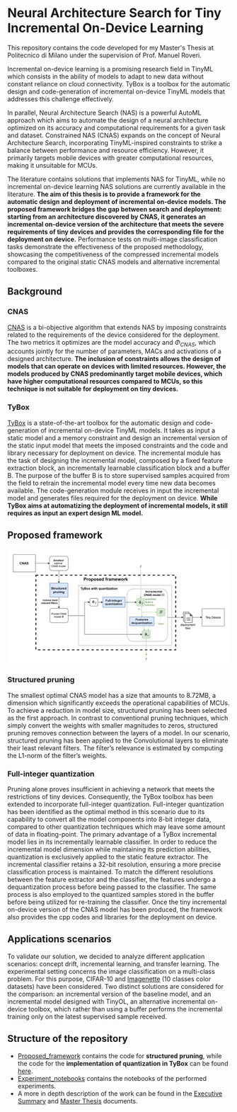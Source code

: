 # Neural Architecture Search for Tiny Incremental On-Device Learning

This repository contains the code developed for my Master's Thesis at Politecnico di Milano under the supervision of Prof. Manuel Roveri.

Incremental on-device learning is a promising research field in TinyML which consists in the ability of models to adapt to new data without constant reliance on cloud connectivity. TyBox is a toolbox for the automatic design and code-generation of incremental on-device TinyML models that addresses this challenge effectively. 

In parallel, Neural Architecture Search (NAS) is a powerful AutoML approach which aims to automate the design of a neural architecture optimized on its accuracy and computational requirements for a given task and dataset. Constrained NAS (CNAS) expands on the concept of Neural Architecture Search, incorporating TinyML-inspired constraints to strike a balance between performance and resource efficiency. However, it primarily targets mobile devices with greater computational resources, making it unsuitable for MCUs. 

The literature contains solutions that implements NAS for TinyML, while no incremental on-device learning NAS solutions are currently available in the literature. 
**The aim of this thesis is to provide a framework for the automatic design and deployment of incremental on-device models. The proposed framework bridges the gap between search and deployment: starting from an architecture discovered by CNAS, it generates an incremental on-device version of the architecture that meets the severe requirements of tiny devices and provides the corresponding file for the deployment on device.**
Performance tests on multi-image classification tasks demonstrate the effectiveness of the proposed methodology, showcasing the competitiveness of the compressed incremental models compared to the original static CNAS models and alternative incremental toolboxes.


## Background

### CNAS
[CNAS](https://github.com/matteogambella/NAS) is a bi-objective algorithm that extends NAS by imposing constraints related to the requirements of the device considered for the deployment. 
The two metrics it optimizes are the model accuracy and $Φ_{CNAS}$,  which accounts jointly for the number of parameters, MACs and activations of a designed architecture. 
**The inclusion of constraints allows the design of models that can operate on devices with limited resources. However, the models produced by CNAS predominantly target mobile devices, which have higher computational resources compared to MCUs, so this technique is not suitable for deployment on tiny devices.**

### TyBox
[TyBox](https://github.com/pavmassimo/TyBox) is a state-of-the-art toolbox for the automatic design and code-generation of incremental on-device TinyML models. It takes as input a static model and a memory constraint and design an incremental version of the static input model that meets the imposed constraints and the code and library necessary for deployment on device.
The incremental module has the task of designing the incremental model, composed by a fixed feature extraction block, an incrementally learnable classification block and a buffer B. The purpose of the buffer B is to store supervised samples acquired from the field to retrain the incremental model every time new data becomes available. 
The code-generation module receives in input the incremental model and generates files required for the deployment on device.
**While TyBox aims at automatizing the deployment of incremental models, it still requires as input an expert design ML model.**

## Proposed framework

![Proposed framework image](https://github.com/LacavaMarco/NAS-for-Incremental-OnDevice-Learning/blob/main/Proposed_framework/Proposed_framework.png)

### Structured pruning
The smallest optimal CNAS model has a size that amounts to 8.72MB, a dimension which significantly exceeds the operational capabilities of MCUs. To achieve a reduction in model size, structured pruning has been selected as the first approach. 
In contrast to conventional pruning techniques, which simply convert the weights with smaller magnitudes to zeros, structured pruning removes connection between the layers of a model. In our scenario, structured pruning has been applied to the Convolutional layers to eliminate their least relevant filters. The filter’s relevance is estimated by computing the L1-norm of the filter’s weights. 

### Full-integer quantization
Pruning alone proves insufficient in achieving a network that meets the restrictions of tiny devices. Consequently, the TyBox toolbox has been extended to incorporate full-integer quantization. Full-integer quantization has been identified as the optimal method in this scenario due to its capability to convert all the model components into 8-bit integer data, compared to other quantization techniques which may leave some amount of data in floating-point.
The primary advantage of a TyBox incremental model lies in its incrementally learnable classifier. In order to reduce the incremental model dimension while maintaining its prediction abilities, quantization is exclusively applied to the static feature extractor. The incremental classifier retains a 32-bit resolution, ensuring a more precise classification process is maintained. To match the different resolutions between the feature extractor and the classifier, the features undergo a dequantization process before being passed to the classifier. The same process is also employed to the quantized samples stored in the buffer before being utilized for re-training the classifier.
Once the tiny incremental on-device version of the CNAS model has been produced, the framework also provides the cpp codes and libraries for the deployment on device.

## Applications scenarios
To validate our solution, we decided to analyze different application scenarios: concept drift, incremental learning, and transfer learning.
The experimental setting concerns the image classification on a multi-class problem. For this purpose, CIFAR-10 and [Imagenette](https://github.com/fastai/imagenette) (10 classes color datasets) have been considered. 
Two distinct solutions are considered for the comparison: an incremental version of the baseline model, and an incremental model designed with TinyOL, an alternative incremental on-device toolbox, which rather than using a buffer performs the incremental training only on the latest supervised sample received.

## Structure of the repository
- [Proposed_framework](https://github.com/LacavaMarco/NAS-for-Incremental-OnDevice-Learning/tree/main/Proposed_framework) contains the code for **structured pruning**, while the code for the **implementation of quantization in TyBox** can be found [here](https://github.com/pavmassimo/TyBox/tree/feature-extractor-quantization).
- [Experiment_notebooks](https://github.com/LacavaMarco/NAS-for-Incremental-OnDevice-Learning/tree/main/Experiment_notebooks) contains the notebooks of the performed experiments.
- A more in depth description of the work can be found in the [Executive Summary](https://github.com/LacavaMarco/NAS-for-Incremental-OnDevice-Learning/blob/main/Executive%20Summary%20Lacava.pdf) and [Master Thesis](https://github.com/LacavaMarco/NAS-for-Incremental-OnDevice-Learning/blob/main/Master%20Thesis%20Lacava.pdf) documents.
